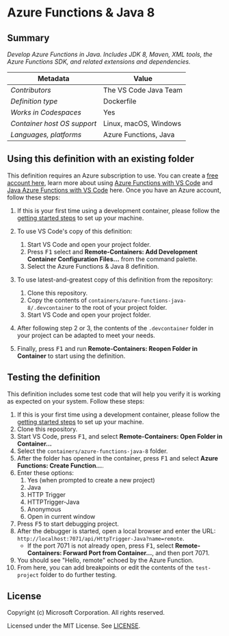 # Azure Functions & Java 8

## Summary

*Develop Azure Functions in Java. Includes JDK 8, Maven, XML tools, the Azure Functions SDK, and related extensions and dependencies.*

| Metadata | Value |  
|----------|-------|
| *Contributors* | The VS Code Java Team |
| *Definition type* | Dockerfile |
| *Works in Codespaces* | Yes |
| *Container host OS support* | Linux, macOS, Windows |
| *Languages, platforms* | Azure Functions, Java |

## Using this definition with an existing folder

This definition requires an Azure subscription to use. You can create a [free account here](https://azure.microsoft.com/en-us/free/serverless/), learn more about using [Azure Functions with VS Code](https://docs.microsoft.com/en-us/azure/azure-functions/functions-create-first-function-vs-code) and [Java Azure Functions with VS Code](https://code.visualstudio.com/docs/java/java-azurefunctions) here. Once you have an Azure account, follow these steps:

1. If this is your first time using a development container, please follow the [getting started steps](https://aka.ms/vscode-remote/containers/getting-started) to set up your machine.

2. To use VS Code's copy of this definition:
   1. Start VS Code and open your project folder.
   2. Press <kbd>F1</kbd> select and **Remote-Containers: Add Development Container Configuration Files...** from the command palette.
   3. Select the Azure Functions & Java 8 definition.

3. To use latest-and-greatest copy of this definition from the repository:
   1. Clone this repository.
   2. Copy the contents of `containers/azure-functions-java-8/.devcontainer` to the root of your project folder.
   3. Start VS Code and open your project folder.

4. After following step 2 or 3, the contents of the `.devcontainer` folder in your project can be adapted to meet your needs.

5. Finally, press <kbd>F1</kbd> and run **Remote-Containers: Reopen Folder in Container** to start using the definition.

## Testing the definition

This definition includes some test code that will help you verify it is working as expected on your system. Follow these steps:

1. If this is your first time using a development container, please follow the [getting started steps](https://aka.ms/vscode-remote/containers/getting-started) to set up your machine.
2. Clone this repository.
3. Start VS Code, press <kbd>F1</kbd>, and select **Remote-Containers: Open Folder in Container...**
4. Select the `containers/azure-functions-java-8` folder.
5. After the folder has opened in the container, press <kbd>F1</kbd> and select **Azure Functions: Create Function...**.
6. Enter these options:
   1. Yes (when prompted to create a new project)
   2. Java
   3. HTTP Trigger
   4. HTTPTrigger-Java
   5. Anonymous
   6. Open in current window
7. Press <kbd>F5</kbd> to start debugging project.
8. After the debugger is started, open a local browser and enter the URL: `http://localhost:7071/api/HttpTrigger-Java?name=remote`.
    - If the port 7071 is not already open, press <kbd>F1</kbd>, select **Remote-Containers: Forward Port from Container...**, and then port 7071.
9. You should see "Hello, remote" echoed by the Azure Function.
10. From here, you can add breakpoints or edit the contents of the `test-project` folder to do further testing.

## License

Copyright (c) Microsoft Corporation. All rights reserved.

Licensed under the MIT License. See [LICENSE](https://github.com/Microsoft/vscode-dev-containers/blob/master/LICENSE).
